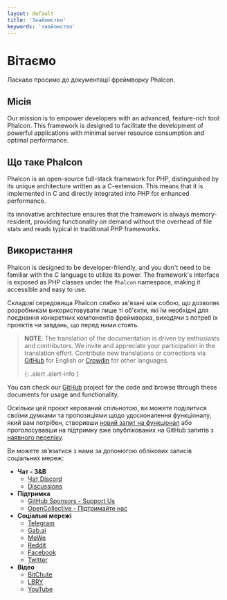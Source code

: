 ```yaml
---
layout: default
title: 'Знайомство'
keywords: 'знайомство'
---
```


# Вітаємо
Ласкаво просимо до документації фреймворку Phalcon.

## Місія
Our mission is to empower developers with an advanced, feature-rich tool: Phalcon. This framework is designed to facilitate the development of powerful applications with minimal server resource consumption and optimal performance.

## Що таке Phalcon
Phalcon is an open-source full-stack framework for PHP, distinguished by its unique architecture written as a C-extension. This means that it is implemented in C and directly integrated into PHP for enhanced performance.

Its innovative architecture ensures that the framework is always memory-resident, providing functionality on demand without the overhead of file stats and reads typical in traditional PHP frameworks.

## Використання
Phalcon is designed to be developer-friendly, and you don't need to be familiar with the C language to utilize its power. The framework's interface is exposed as PHP classes under the `Phalcon` namespace, making it accessible and easy to use.

Складові середовища Phalcon слабко зв'язані між собою, що дозволяє розробникам використовувати лише ті об'єкти, які їм необхідні для поєднання конкретних компонентів фреймворка, виходячи з потреб їх проектів чи завдань, що перед ними стоять.

> **NOTE**: The translation of the documentation is driven by enthusiasts and contributors. We invite and appreciate your participation in the translation effort. Contribute new translations or corrections via [GitHub][github_docs] for English or [Crowdin][crowdin] for other languages. 
> 
> {: .alert .alert-info }

You can check our [GitHub][github] project for the code and browse through these documents for usage and functionality.

Оскільки цей проєкт керований спільнотою, ви можете поділитися своїми думками та пропозиціями щодо удосконалення функціоналу, який вам потрібен, створивши [новий запит на функціонал](new-feature-request) або проголосувавши на підтримку вже опублікованих на GitHub запитів з [наявного переліку](new-feature-request-list).

Ви можете зв’язатися з нами за допомогою облікових записів соціальних мереж:

- **Чат - З&В**
  - [Чат Discord](https://phalcon.io/discord)
  - [Discussions](https://phalcon.io/discussions)
- **Підтримка**
  - [GitHub Sponsors - Support Us](https://github.com/sponsors/phalcon)
  - [OpenCollective - Підтримайте нас](https://phalcon.io/fund)
- **Соціальні мережі**
  - [Telegram](https://phalcon.io/telegram)
  - [Gab.ai](https://phalcon.io/gab)
  - [MeWe](https://phalcon.io/mewe)
  - [Reddit](https://phalcon.io/reddit)
  - [Facebook](https://phalcon.io/fb)
  - [Twitter](https://phalcon.io/t)
- **Відео**
  - [BitChute](https://phalcon.io/bitchute)
  - [LBRY](https://phalcon.io/lbry)
  - [YouTube](https://phalcon.io/youtube)

[crowdin]: https://crowdin.com/project/phalcon-documentation
[github]: https://github.com/phalcon/cphalcon
[github_docs]: https://github.com/phalcon/docs
